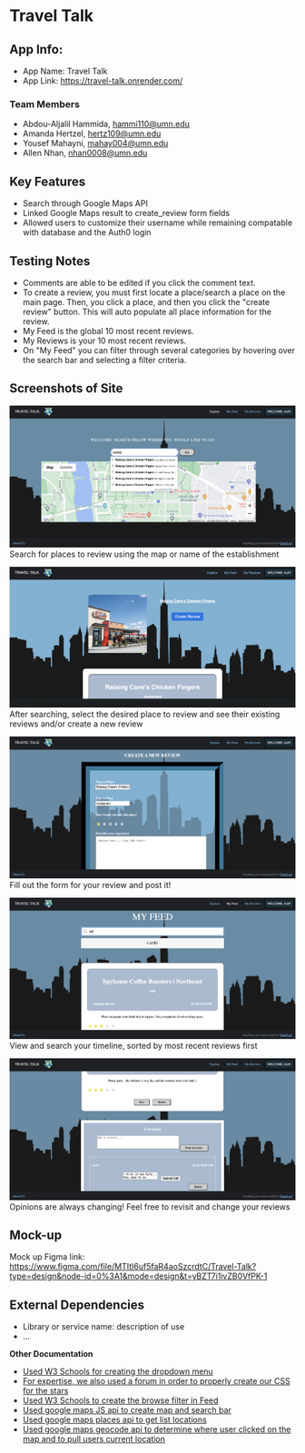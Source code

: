 # Travel Talk

## App Info:

* App Name: Travel Talk
* App Link: https://travel-talk.onrender.com/

### Team Members

* Abdou-Aljalil Hammida, hammi110@umn.edu
* Amanda Hertzel, hertz109@umn.edu
* Yousef Mahayni, mahay004@umn.edu
* Allen Nhan, nhan0008@umn.edu


## Key Features

* Search through Google Maps API
* Linked Google Maps result to create_review form fields
* Allowed users to customize their username while remaining compatable with database and the Auth0 login

## Testing Notes

* Comments are able to be edited if you click the comment text.
* To create a review, you must first locate a place/search a place on the main page. Then, you click a place, and then you click the "create review" button. This will auto populate all place information for the review.
* My Feed is the global 10 most recent reviews.
* My Reviews is your 10 most recent reviews.
* On "My Feed" you can filter through several categories by hovering over the search bar and selecting a filter criteria.


## Screenshots of Site

![Explore Page](Travel_Talk/screenshots_of_site/explore.png?raw=true "Explore Page")
Search for places to review using the map or name of the establishment

![Review Place](Travel_Talk/screenshots_of_site/review_place.png?raw=true "Review Place")
After searching, select the desired place to review and see their existing reviews and/or create a new review

![Create Review](Travel_Talk/screenshots_of_site/create_review.png?raw=true "Create Review")
Fill out the form for your review and post it!

![View Reviews](Travel_Talk/screenshots_of_site/my_feed.png?raw=true "View Reviews")
View and search your timeline, sorted by most recent reviews first

![Edit Review](Travel_Talk/screenshots_of_site/edit_review.png?raw=true "Edit Review")
Opinions are always changing! Feel free to revisit and change your reviews


## Mock-up 

Mock up Figma link: https://www.figma.com/file/MTItI6uf5faR4aoSzcrdtC/Travel-Talk?type=design&node-id=0%3A1&mode=design&t=yBZT7i1ivZB0VfPK-1


## External Dependencies

* Library or service name: description of use
* ...

**Other Documentation**
- [Used W3 Schools for creating the dropdown menu](https://www.w3schools.com/howto/howto_css_dropdown.asp)
- [For expertise, we also used a forum in order to properly create our CSS for the stars](https://stackoverflow.com/questions/77517679/how-to-make-5-star-rating-with-css)
- [Used W3 Schools to create the browse filter in Feed](https://www.w3schools.com/howto/howto_js_filter_lists.asp)
- [Used google maps JS api to create map and search bar]()
- [Used google maps places api to get list locations](https://developers.google.com/maps/documentation/javascript/places)
- [Used google maps geocode api to determine where user clicked on the map and to pull users current location](https://developers.google.com/maps/documentation/geocoding/overview)

